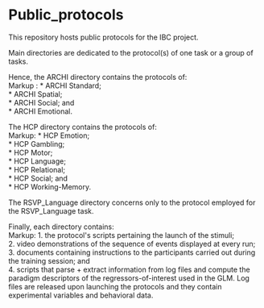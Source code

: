 # Public\_protocols
This repository hosts public protocols for the IBC project.  

Main directories are dedicated to the protocol(s) of one task or a group of tasks.  

Hence, the ARCHI directory contains the protocols of:  
Markup : * ARCHI Standard;  
         * ARCHI Spatial;  
         * ARCHI Social; and  
         * ARCHI Emotional.  

The HCP directory contains the protocols of:  
Markup: * HCP Emotion;  
        * HCP Gambling;  
        * HCP Motor;  
        * HCP Language;  
        * HCP Relational;  
        * HCP Social; and  
        * HCP Working-Memory.  

The RSVP\_Language directory concerns only to the protocol employed for the RSVP\_Language task.  

Finally, each directory contains:  
Markup: 1. the protocol's scripts pertaining the launch of the stimuli;  
        2. video demonstrations of the sequence of events displayed at every run;  
        3. documents containing instructions to the participants carried out during the training session; and  
        4. scripts that parse + extract information from log files and compute the paradigm descriptors of the regressors-of-interest used in the GLM. Log files are released upon launching the protocols and they contain experimental variables and behavioral data.
